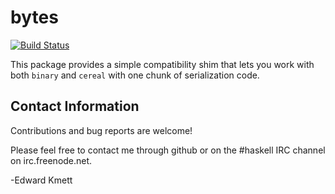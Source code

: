 bytes
=====

[![Build Status](https://secure.travis-ci.org/ekmett/bytes.png)](http://travis-ci.org/ekmett/bytes)

This package provides a simple compatibility shim that lets you work with both `binary` and `cereal` with one chunk of serialization code.

Contact Information
-------------------

Contributions and bug reports are welcome!

Please feel free to contact me through github or on the #haskell IRC channel on irc.freenode.net.

-Edward Kmett
